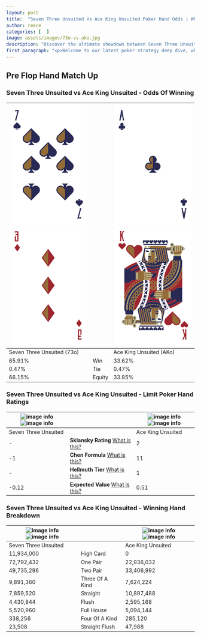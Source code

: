 ```yaml
---
layout: post
title:  "Seven Three Unsuited Vs Ace King Unsuited Poker Hand Odds | Which Is The Better Hand In Poker? A Complete Guide"
author: reece
categories: [  ]
image: assets/images/73o-vs-ako.jpg
description: "Discover the ultimate showdown between Seven Three Unsuited and Ace King Unsuited in poker! Uncover the odds, strategies, and scenarios where one hand triumphs over the other. Get ready to up your poker game with this thrilling analysis."
first_paragraph: "<p>Welcome to our latest poker strategy deep dive, where we're pitting two distinct hands against each other in a high-stakes showdown: Seven Three Unsuited vs Ace King Unsuited.</p><p>In the dynamic world of poker, every decision counts, and knowing which hand holds the upper hand is key to your success at the table.</p><p>In this article, we'll dissect these two hands, explore the scenarios where one dominates the other, and equip you with the knowledge to make strategic choices that can tip the odds in your favor.</p><p>Get ready to unravel the intriguing dynamics of these poker hands and elevate your game to new heights.</p>"
---
```




[comment]: # (sp0)

## Pre Flop Hand Match Up

<div class="table hand-ratings" markdown="1"> 



### Seven Three Unsuited vs Ace King Unsuited - Odds Of Winning


    
| ![image info](assets/images/hand1/7.png) ![image info](assets/images/hand1/3o.png) |  | ![image info](assets/images/hand2/a.png) ![image info](assets/images/hand2/ko.png) |
| -------- | -------- | -------- |
| Seven Three Unsuited (73o) |  | Ace King Unsuited (AKo) |
| 65.91% | Win | 33.62% |
| 0.47% | Tie | 0.47% |
| 66.15% | Equity | 33.85% |




[comment]: # (sp1)



### Seven Three Unsuited vs Ace King Unsuited - Limit Poker Hand Ratings


    
| ![image info](https://www.riverpairs.com/assets/images/hand1/7.png) ![image info](https://www.riverpairs.com/assets/images/hand1/3o.png) |  | ![image info](https://www.riverpairs.com/assets/images/hand2/a.png) ![image info](https://www.riverpairs.com/assets/images/hand2/ko.png) |
| -------- | -------- | -------- |
| Seven Three Unsuited |  | Ace King Unsuited |
| - | **Sklansky Rating** [What is this?](/sklansky-rating-explained) | 2 |
| -1 | **Chen Formula** [What is this?](/chen-formula-explained) | 11 |
| - | **Hellmuth Tier** [What is this?](/Hellmuth-tier-explained) | 1 |
| -0.12 | **Expected Value** [What is this?](/expected-value-explained) | 0.51 |




[comment]: # (sp2)



### Seven Three Unsuited vs Ace King Unsuited - Winning Hand Breakdown


    
| ![image info](https://www.riverpairs.com/assets/images/hand1/7.png) ![image info](https://www.riverpairs.com/assets/images/hand1/3o.png) |  | ![image info](https://www.riverpairs.com/assets/images/hand2/a.png) ![image info](https://www.riverpairs.com/assets/images/hand2/ko.png) |
| -------- | -------- | -------- |
| Seven Three Unsuited |  | Ace King Unsuited |
| 11,934,000 | High Card | 0 |
| 72,792,432 | One Pair | 22,936,032 |
| 49,735,296 | Two Pair | 33,406,992 |
| 9,891,360 | Three Of A Kind | 7,624,224 |
| 7,859,520 | Straight | 10,897,488 |
| 4,430,844 | Flush | 2,595,168 |
| 5,520,960 | Full House | 5,094,144 |
| 338,256 | Four Of A Kind | 285,120 |
| 23,508 | Straight Flush | 47,988 |




[comment]: # (sp3)



</div>

[comment]: # (sp4)



[comment]: # (sp5)

